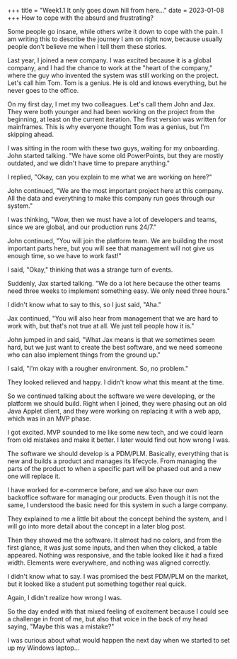 +++
title = "Week1.1 It only goes down hill from here..."
date = 2023-01-08
+++
How to cope with the absurd and frustrating?

Some people go insane, while others write it down to cope with the pain. I am writing this to describe the journey I am on right now, because usually people don't believe me when I tell them these stories.

Last year, I joined a new company. I was excited because it is a global company, and I had the chance to work at the "heart of the company," where the guy who invented the system was still working on the project. Let's call him Tom. Tom is a genius. He is old and knows everything, but he never goes to the office.
<!-- more -->
On my first day, I met my two colleagues. Let's call them John and Jax. They were both younger and had been working on the project from the beginning, at least on the current iteration. The first version was written for mainframes. This is why everyone thought Tom was a genius, but I'm skipping ahead.

I was sitting in the room with these two guys, waiting for my onboarding. John started talking. "We have some old PowerPoints, but they are mostly outdated, and we didn't have time to prepare anything."

I replied, "Okay, can you explain to me what we are working on here?"

John continued, "We are the most important project here at this company. All the data and everything to make this company run goes through our system."

I was thinking, "Wow, then we must have a lot of developers and teams, since we are global, and our production runs 24/7."

John continued, "You will join the platform team. We are building the most important parts here, but you will see that management will not give us enough time, so we have to work fast!"

I said, "Okay," thinking that was a strange turn of events.

Suddenly, Jax started talking. "We do a lot here because the other teams need three weeks to implement something easy. We only need three hours."

I didn't know what to say to this, so I just said, "Aha."

Jax continued, "You will also hear from management that we are hard to work with, but that's not true at all. We just tell people how it is."

John jumped in and said, "What Jax means is that we sometimes seem hard, but we just want to create the best software, and we need someone who can also implement things from the ground up."

I said, "I'm okay with a rougher environment. So, no problem."

They looked relieved and happy. I didn't know what this meant at the time.

So we continued talking about the software we were developing, or the platform we should build. Right when I joined, they were phasing out an old Java Applet client, and they were working on replacing it with a web app, which was in an MVP phase.

I got excited. MVP sounded to me like some new tech, and we could learn from old mistakes and make it better. I later would find out how wrong I was.

The software we should develop is a PDM/PLM. Basically, everything that is new and builds a product and manages its lifecycle. From managing the parts of the product to when a specific part will be phased out and a new one will replace it.

I have worked for e-commerce before, and we also have our own backoffice software for managing our products. Even though it is not the same, I understood the basic need for this system in such a large company.

They explained to me a little bit about the concept behind the system, and I will go into more detail about the concept in a later blog post.

Then they showed me the software. It almost had no colors, and from the first glance, it was just some inputs, and then when they clicked, a table appeared. Nothing was responsive, and the table looked like it had a fixed width. Elements were everywhere, and nothing was aligned correctly.

I didn't know what to say. I was promised the best PDM/PLM on the market, but it looked like a student put something together real quick.

Again, I didn't realize how wrong I was.

So the day ended with that mixed feeling of excitement because I could see a challenge in front of me, but also that voice in the back of my head saying, "Maybe this was a mistake?"

I was curious about what would happen the next day when we started to set up my Windows laptop...
